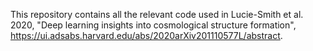 This repository contains all the relevant code used in Lucie-Smith et al. 2020, "Deep learning insights into cosmological structure formation", https://ui.adsabs.harvard.edu/abs/2020arXiv201110577L/abstract.
